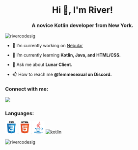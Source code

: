 <h1 align="center">Hi 👋, I'm River!</h1>
<h3 align="center">A novice Kotlin developer from New York.</h3>

<p align="left"> <img src="https://komarev.com/ghpvc/?username=rivercodesig&label=Views&color=854b98&style=flat" alt="rivercodesig" /> </p>

- 🔭 I’m currently working on [Nebular](https://github.com/RiverCodesIG/Nebular)

- 🌱 I’m currently learning **Kotlin, Java, and HTML/CSS.**

- 💬 Ask me about **Lunar Client.**

- 📫 How to reach me **@femmesexual on Discord.**

<h3 align="left">Connect with me:</h3>
<p align="left"> <img src="https://lanyard.cnrad.dev/api/795038338494890015?showDisplayName=true&idleMessage=Probably%20barking..." /> </p>

<h3 align="left">Languages:</h3>
<p align="left"> <a href="https://www.w3schools.com/css/" target="_blank" rel="noreferrer"> <img src="https://raw.githubusercontent.com/devicons/devicon/master/icons/css3/css3-original-wordmark.svg" alt="css3" width="40" height="40"/> </a> <a href="https://www.w3.org/html/" target="_blank" rel="noreferrer"> <img src="https://raw.githubusercontent.com/devicons/devicon/master/icons/html5/html5-original-wordmark.svg" alt="html5" width="40" height="40"/> </a> <a href="https://www.java.com" target="_blank" rel="noreferrer"> <img src="https://raw.githubusercontent.com/devicons/devicon/master/icons/java/java-original.svg" alt="java" width="40" height="40"/> </a> <a href="https://kotlinlang.org" target="_blank" rel="noreferrer"> <img src="https://www.vectorlogo.zone/logos/kotlinlang/kotlinlang-icon.svg" alt="kotlin" width="40" height="40"/> </a> </p>

<p><img align="center" src="https://github-readme-streak-stats.herokuapp.com/?user=rivercodesig&" alt="rivercodesig" /></p>
